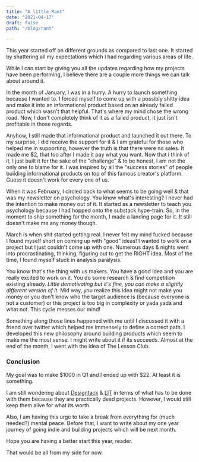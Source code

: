 ```yaml
---
title: "A little Rant"
date: "2021-04-17"
draft: false
path: "/blog/rant"

---
```


This year started off on different grounds as compared to last one. It started by shattering all my expectations which I had regarding various areas of life. 

While I can start by giving you all the updates regarding how my projects have been performing, I believe there are a couple more things we can talk about around it.

In the month of January, I was in a hurry. A hurry to launch something because I wanted to. I forced myself to come up with a possibly shitty idea and make it into an informational product based on an already failed product which wasn't that helpful. That's where my mind chose the wrong road.  Now, I don't completely think of it as a failed product, it just isn't profitable in those regards. 

Anyhow, I still made that informational product and launched it out there. To my surprise, I did receive the support for it & I am grateful for those who helped me in supporting, however the truth is that there were no sales. It made me $2, that too after I made it pay what you want. Now that i think of it, I just built it for the sake of the "challenge" & to be honest, I am not the only one to blame for it. I was inspired by all the "success stories" of people building informational products on top of this famous creator's platform. Guess it doesn't work for every one of us. 

When it was February, I circled back to what seems to be going well & that was my newsletter on psychology. You know what's interesting? I never had the intention to make money out of it. It started as a newsletter to teach you psychology because I had hopped onto the substack hype-train. So, in the moment to ship something for the month, I made a landing page for it. It still doesn't make me any money though.

March is when shit started getting real. I never felt my mind fucked because I found myself short on coming up with "good" ideas! I wanted to work on a project but I just couldn't come up with one. Numerous days & nights went into procrastinating, thinking, figuring out to get the RIGHT idea. Most of the time, I found myself stuck in analysis paralysis. 

You know that's the thing with us makers. You have a good idea and you are really excited to work on it. You do some research & find competition existing already. *Little demotivating but it's fine, you can make a slightly different version of it.* Mid way, you realize this idea might not make you money or you don't know who the target audience is (because everyone is not a customer) or this project is too big in complexity or yada yada and what not. This cycle messes our mind!

Something along those lines happened with me until I discussed it with a friend over twitter which helped me immensely to define a correct path. I developed this new philosophy around building products which seem to make me the most sense. I might write about it if its succeeds. Almost at the end of the month, I went with the idea of The Lesson Club.

### Conclusion

My goal was to make $1000 in Q1 and I ended up with $22. At least it is something. 

I am still wondering about [Designtack](https://www.designtack.com) & [LIT](http://www.learningin.tech) in terms of what has to be done with them because they are practically dead projects. However, I would still keep them alive for what its worth.

Also, I am having this urge to take a break from everything for (much needed?) mental peace. Before that, I want to write about my one year journey of going indie and building projects which will be next month.

Hope you are having a better start this year, reader. 

That would be all from my side for now.